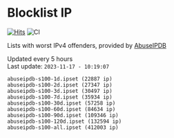 # Blocklist IP

[![Hits](https://hits.seeyoufarm.com/api/count/incr/badge.svg?url=https%3A%2F%2Fgithub.com%2Fborestad%2Fblocklist-ip%2F&count_bg=%2379C83D&title_bg=%23555555&icon=&icon_color=%23E7E7E7&title=hits&edge_flat=false)](https://hits.seeyoufarm.com)  ![CI](https://img.shields.io/github/workflow/status/borestad/blocklist-ip/CI?style=flat-square)

Lists with worst IPv4 offenders, provided by [AbuseIPDB](https://www.abuseipdb.com/)

<!-- FOOTER-PLACEHOLDER -->
Updated every 5 hours<br>
Last update: `2023-11-17 - 10:19:07`
```
abuseipdb-s100-1d.ipset (22887 ip)
abuseipdb-s100-2d.ipset (27347 ip)
abuseipdb-s100-3d.ipset (30497 ip)
abuseipdb-s100-7d.ipset (35934 ip)
abuseipdb-s100-30d.ipset (57258 ip)
abuseipdb-s100-60d.ipset (84634 ip)
abuseipdb-s100-90d.ipset (109346 ip)
abuseipdb-s100-120d.ipset (132594 ip)
abuseipdb-s100-all.ipset (412003 ip)
```
